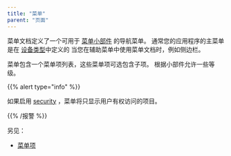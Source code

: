 ```yaml
---
title: "菜单"
parent: "页面"
---
```



菜单文档定义了一个可用于 [菜单小部件](menu-widgets) 的导航菜单。 通常您的应用程序的主菜单是在 [设备类型](desktop-profile)中定义的 当您在辅助菜单中使用菜单文档时，例如侧边栏。

菜单包含一个菜单项列表，这些菜单项可选包含子项。 根据小部件允许一些等级。

{{% alert type="info" %}}

如果启用 [security](project-security) ，菜单将只显示用户有权访问的项目。

{{% /报警 %}}

另见：

*   [菜单项](menu-item)
